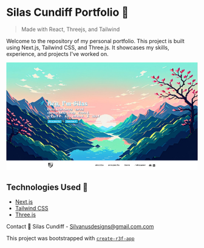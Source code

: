 # Silas Cundiff Portfolio :rocket:

> Made with React, Threejs, and Tailwind

Welcome to the repository of my personal portfolio. This project is built using Next.js, Tailwind CSS, and Three.js. It showcases my skills, experience, and projects I've worked on.

![Project Image](./public/img/project-image.png)

## Technologies Used :wrench:

- [Next.js](https://nextjs.org/)
- [Tailwind CSS](https://tailwindcss.com/)
- [Three.js](https://threejs.org/)

Contact :email:
Silas Cundiff - Silvanusdesigns@gmail.com.com

This project was bootstrapped with [`create-r3f-app`](https://github.com/utsuboco/create-r3f-app)
